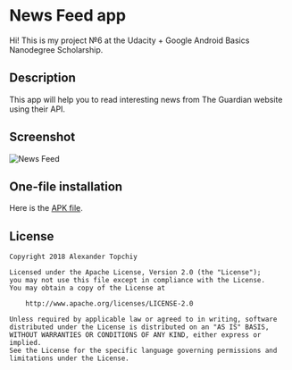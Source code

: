 # News Feed app

Hi! This is my project №6 at the Udacity + Google Android Basics Nanodegree Scholarship.

## Description

This app will help you to read interesting news from The Guardian website using their API.

## Screenshot

![News Feed](https://image.ibb.co/b7WSLy/News_Feed_screenshot.png)

## One-file installation

Here is the [APK file](https://www.dropbox.com/s/azzatz9bj5xxn7i/NewsFeed.apk?dl=0).

## License
```
Copyright 2018 Alexander Topchiy

Licensed under the Apache License, Version 2.0 (the "License");
you may not use this file except in compliance with the License.
You may obtain a copy of the License at

    http://www.apache.org/licenses/LICENSE-2.0

Unless required by applicable law or agreed to in writing, software
distributed under the License is distributed on an "AS IS" BASIS,
WITHOUT WARRANTIES OR CONDITIONS OF ANY KIND, either express or implied.
See the License for the specific language governing permissions and
limitations under the License.
